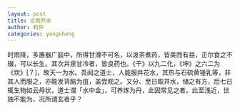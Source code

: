 ```yaml
---
layout: post
title: 论雨井水
author: 和仲
categories: yangsheng
---
```


时雨降，多置器广庭中，所得甘滑不可名，以泼茶煮药，皆美而有益，正尔食之不辍，可以长生。其次井泉甘冷者，皆良药也。《干》以九二化，《坤》之六二为《坎》[７]，故天一为水。吾闻之道士，人能服井花水，其热与石硫黄锺乳等，非其人而服之，亦能发背脑为疽，盖尝观之。又分、至日取井水，储之有方，后七日辄生物如云母状，道士谓「水中金」，可养炼为丹，此固常见之者。此至浅近，世独不能为，况所谓玄者乎？
